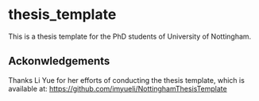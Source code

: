 # thesis_template
This is a thesis template for the PhD students of University of Nottingham.

## Ackonwledgements 
Thanks Li Yue for her efforts of conducting the thesis template, which is available at: https://github.com/imyueli/NottinghamThesisTemplate
